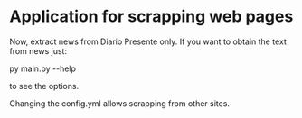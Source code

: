 # Application for scrapping web pages
Now, extract news from Diario Presente only.
If you want to obtain the text from news just:

py main.py --help

to see the options.

Changing the config.yml allows scrapping from other sites.
